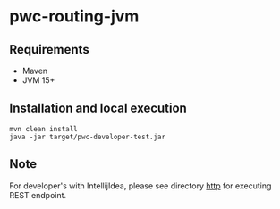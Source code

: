 # pwc-routing-jvm

## Requirements

- Maven
- JVM 15+

## Installation and local execution

```
mvn clean install
java -jar target/pwc-developer-test.jar
```

## Note

For developer's with IntellijIdea, please see directory [http](http) for executing REST endpoint.
